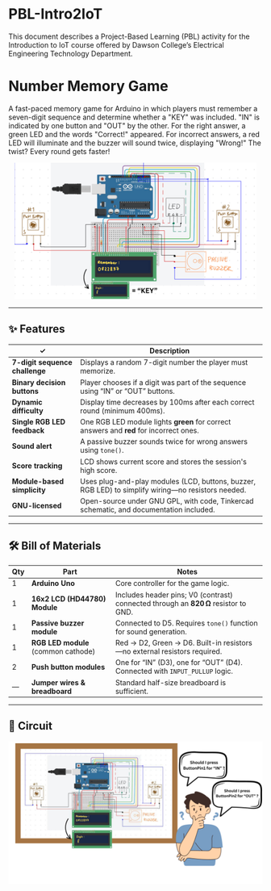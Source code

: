 # PBL-Intro2IoT
This document describes a Project-Based Learning (PBL) activity for the Introduction to IoT course offered by Dawson College’s Electrical Engineering Technology Department.

# Number Memory Game

A fast-paced memory game for Arduino in which players must remember a seven-digit sequence and determine whether a "KEY" was included. "IN" is indicated by one button and "OUT" by the other.  For the right answer, a green LED and the words "Correct!" appeared.  For incorrect answers, a red LED will illuminate and the buzzer will sound twice, displaying "Wrong!"  The twist?  Every round gets faster!

<p align="center">
  <img src="docs/Circuit Diagram2.png" width="480" alt="Number Memory Game">
</p>




---

## ✨ Features 

| ✓ | Description |
|---|-------------|
| **7-digit sequence challenge** | Displays a random 7-digit number the player must memorize. |
| **Binary decision buttons** | Player chooses if a digit was part of the sequence using “IN” or “OUT” buttons. |
| **Dynamic difficulty** | Display time decreases by 100ms after each correct round (minimum 400ms). |
| **Single RGB LED feedback** | One RGB LED module lights **green** for correct answers and **red** for incorrect ones. |
| **Sound alert** | A passive buzzer sounds twice for wrong answers using `tone()`. |
| **Score tracking** | LCD shows current score and stores the session's high score. |
| **Module-based simplicity** | Uses plug-and-play modules (LCD, buttons, buzzer, RGB LED) to simplify wiring—no resistors needed. |
| **GNU-licensed** | Open-source under GNU GPL, with code, Tinkercad schematic, and documentation included. |

---

## 🛠 Bill of Materials 

| Qty | Part | Notes |
|-----|------|-------|
| 1 | **Arduino Uno** | Core controller for the game logic. |
| 1 | **16x2 LCD (HD44780) Module** | Includes header pins; V0 (contrast) connected through an **820 Ω** resistor to GND. |
| 1 | **Passive buzzer module** | Connected to D5. Requires `tone()` function for sound generation. |
| 1 | **RGB LED module** (common cathode) | Red → D2, Green → D6. Built-in resistors—no external resistors required. |
| 2 | **Push button modules** | One for “IN” (D3), one for “OUT” (D4). Connected with `INPUT_PULLUP` logic. |
| — | **Jumper wires & breadboard** | Standard half-size breadboard is sufficient. |

---

## 🔌 Circuit

<p align="center">
  <img src="docs/Project Diagram.png" width="600" alt="Fritzing schematic">
</p>

